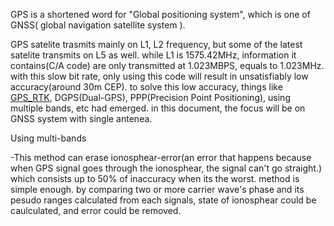   GPS is a shortened word for "Global positioning system", which is one of GNSS( global navigation satellite system ). 
  
  GPS satelite trasmits mainly on L1, L2 frequency, but some of the latest satelite transmits on L5 as well.
  while L1 is 1575.42MHz, information it contains(C/A code) are only transmitted at 1.023MBPS, equals to 1.023MHz.
  with this slow bit rate, only using this code will result in unsatisfiably low accuracy(around 30m CEP).
  to solve this low accuracy, things like [GPS_RTK](https://github.com/KnoxKang/KnoxKang-Research/blob/master/GPS-RTK.md), DGPS(Dual-GPS), PPP(Precision Point Positioning), using multiple bands, etc had emerged.
  in this document, the focus will be on GNSS system with single antenea.
  
  Using multi-bands
    
-This method can erase ionosphear-error(an error that happens because when GPS signal goes through the ionosphear, the signal can't go straight.) which consists up to 50% of inaccuracy when its the worst.
    method is simple enough. by comparing two or more carrier wave's phase and its pesudo ranges calculated from each signals, state of ionosphear could be caulculated, and error could be removed.
